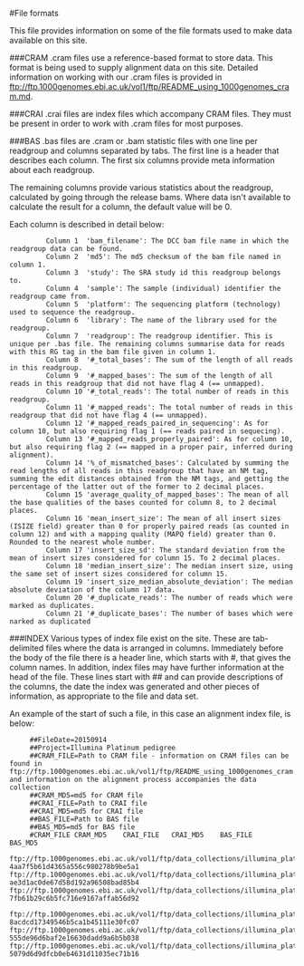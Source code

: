#File formats

This file provides information on some of the file formats used to make data available on this site.

###CRAM
.cram files use a reference-based format to store data. This format is being used to supply alignment data on this site. Detailed information on working with our .cram files is provided in ftp://ftp.1000genomes.ebi.ac.uk/vol1/ftp/README_using_1000genomes_cram.md.

###CRAI
.crai files are index files which accompany CRAM files. They must be present in order to work with .cram files for most purposes.

###BAS
.bas files are .cram or .bam statistic files with one line per readgroup and columns separated by
tabs. The first line is a header that describes each column. The first six columns
provide meta information about each readgroup.

The remaining columns provide various statistics about the readgroup, calculated
by going through the release bams. Where data isn't available to calculate the
result for a column, the default value will be 0.

Each column is described in detail below:

             Column 1  'bam_filename': The DCC bam file name in which the readgroup data can be found.
             Column 2  'md5': The md5 checksum of the bam file named in column 1.
             Column 3  'study': The SRA study id this readgroup belongs to.
             Column 4  'sample': The sample (individual) identifier the readgroup came from.
             Column 5  'platform': The sequencing platform (technology) used to sequence the readgroup.
             Column 6  'library': The name of the library used for the readgroup.
             Column 7  'readgroup': The readgroup identifier. This is unique per .bas file. The remaining columns summarise data for reads with this RG tag in the bam file given in column 1.
             Column 8  '#_total_bases': The sum of the length of all reads in this readgroup.
             Column 9  '#_mapped_bases': The sum of the length of all reads in this readgroup that did not have flag 4 (== unmapped).
             Column 10 '#_total_reads': The total number of reads in this readgroup.
             Column 11 '#_mapped_reads': The total number of reads in this readgroup that did not have flag 4 (== unmapped).
             Column 12 '#_mapped_reads_paired_in_sequencing': As for column 10, but also requiring flag 1 (== reads paired in sequecing).
             Column 13 '#_mapped_reads_properly_paired': As for column 10, but also requiring flag 2 (== mapped in a proper pair, inferred during alignment).
             Column 14 '%_of_mismatched_bases': Calculated by summing the read lengths of all reads in this readgroup that have an NM tag, summing the edit distances obtained from the NM tags, and getting the percentage of the latter out of the former to 2 decimal places.
             Column 15 'average_quality_of_mapped_bases': The mean of all the base qualities of the bases counted for column 8, to 2 decimal places.
             Column 16 'mean_insert_size': The mean of all insert sizes (ISIZE field) greater than 0 for properly paired reads (as counted in column 12) and with a mapping quality (MAPQ field) greater than 0. Rounded to the nearest whole number.
             Column 17 'insert_size_sd': The standard deviation from the mean of insert sizes considered for column 15. To 2 decimal places.
             Column 18 'median_insert_size': The median insert size, using the same set of insert sizes considered for column 15.
             Column 19 'insert_size_median_absolute_deviation': The median absolute deviation of the column 17 data.
             Column 20 '#_duplicate_reads': The number of reads which were marked as duplicates.
             Column 21 '#_duplicate_bases': The number of bases which were narked as duplicated

###INDEX
Various types of index file exist on the site. These are tab-delimited files where the data is arranged in columns. Immediately before the body of the file there is a header line, which starts with #, that gives the column names. In addition, index files may have further information at the head of the file. These lines start with ## and can provide descriptions of the columns, the date the index was generated and other pieces of information, as appropriate to the file and data set.

An example of the start of such a file, in this case an alignment index file, is below:

         ##FileDate=20150914
         ##Project=Illumina Platinum pedigree
         ##CRAM_FILE=Path to CRAM file - information on CRAM files can be found in ftp://ftp.1000genomes.ebi.ac.uk/vol1/ftp/README_using_1000genomes_cram.md and information on the alignment process accompanies the data collection
         ##CRAM_MD5=md5 for CRAM file
         ##CRAI_FILE=Path to CRAI file
         ##CRAI_MD5=md5 for CRAI file
         ##BAS_FILE=Path to BAS file
         ##BAS_MD5=md5 for BAS file
         #CRAM_FILE	CRAM_MD5	CRAI_FILE	CRAI_MD5	BAS_FILE	BAS_MD5
         ftp://ftp.1000genomes.ebi.ac.uk/vol1/ftp/data_collections/illumina_platinum_pedigree/data/CEU/NA12893/alignment/NA12893.alt_bwamem_GRCh38DH.20150706.CEU.illumina_platinum_ped.cram	4aa7f5b61d4365a556c980278b9be5a1	ftp://ftp.1000genomes.ebi.ac.uk/vol1/ftp/data_collections/illumina_platinum_pedigree/data/CEU/NA12893/alignment/NA12893.alt_bwamem_GRCh38DH.20150706.CEU.illumina_platinum_ped.cram.crai	ae3d1ac0de67d58d192a96508bad85b4	ftp://ftp.1000genomes.ebi.ac.uk/vol1/ftp/data_collections/illumina_platinum_pedigree/data/CEU/NA12893/alignment/NA12893.alt_bwamem_GRCh38DH.20150706.CEU.illumina_platinum_ped.bam.bas	7fb61b29c6b5fc716e9167affab56d92
         ftp://ftp.1000genomes.ebi.ac.uk/vol1/ftp/data_collections/illumina_platinum_pedigree/data/CEU/NA12892/alignment/NA12892.alt_bwamem_GRCh38DH.20150706.CEU.illumina_platinum_ped.cram	8acdcd17349546b5ca1b45111e30fc07	ftp://ftp.1000genomes.ebi.ac.uk/vol1/ftp/data_collections/illumina_platinum_pedigree/data/CEU/NA12892/alignment/NA12892.alt_bwamem_GRCh38DH.20150706.CEU.illumina_platinum_ped.cram.crai	555de96d6baf2e16630dadd9a6b5b038	ftp://ftp.1000genomes.ebi.ac.uk/vol1/ftp/data_collections/illumina_platinum_pedigree/data/CEU/NA12892/alignment/NA12892.alt_bwamem_GRCh38DH.20150706.CEU.illumina_platinum_ped.bam.bas	5079d6d9dfcb0eb4631d11035ec71b16
